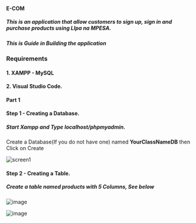 ####  E-COM
##### This is an application that allow customers to sign up, sign in and purchase products using LIpa na MPESA.
##### This is Guide in Building the application
### Requirements
#### 1. XAMPP - MySQL
#### 2. Visual Studio Code.

#### Part 1
#### Step 1 -  Creating a Database.
#####  Start Xampp and Type localhost/phpmyadmin.
Create a Database(If you do not have one) named **YourClassNameDB** then Click on Create

![screen1](https://user-images.githubusercontent.com/66998462/221429407-c13dfaab-738a-4cb7-b792-5e416bf62580.png)


#### Step 2 -  Creating a Table.
##### Create a table named **products** with 5 Columns, See below
![image](https://user-images.githubusercontent.com/66998462/221429817-99aec27d-c710-4e09-806f-5dccf6f70ba9.png)


![image](https://user-images.githubusercontent.com/66998462/221429742-2b9aad62-85e9-4707-a802-5e3d29deba08.png)



